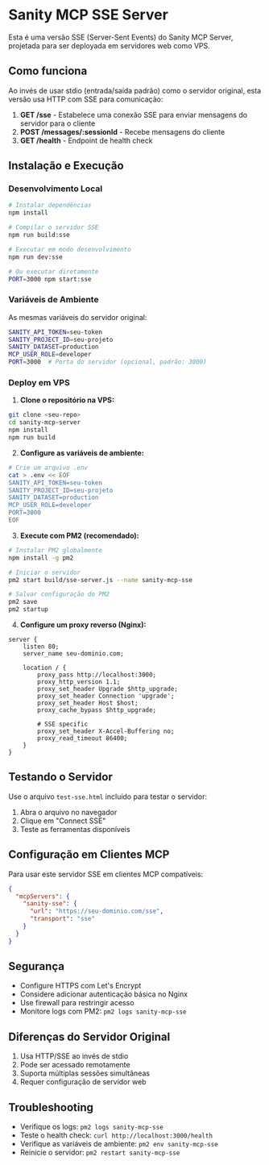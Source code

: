 # Sanity MCP SSE Server

Esta é uma versão SSE (Server-Sent Events) do Sanity MCP Server, projetada para ser deployada em servidores web como VPS.

## Como funciona

Ao invés de usar stdio (entrada/saída padrão) como o servidor original, esta versão usa HTTP com SSE para comunicação:

1. **GET /sse** - Estabelece uma conexão SSE para enviar mensagens do servidor para o cliente
2. **POST /messages/:sessionId** - Recebe mensagens do cliente
3. **GET /health** - Endpoint de health check

## Instalação e Execução

### Desenvolvimento Local

```bash
# Instalar dependências
npm install

# Compilar o servidor SSE
npm run build:sse

# Executar em modo desenvolvimento
npm run dev:sse

# Ou executar diretamente
PORT=3000 npm start:sse
```

### Variáveis de Ambiente

As mesmas variáveis do servidor original:

```bash
SANITY_API_TOKEN=seu-token
SANITY_PROJECT_ID=seu-projeto
SANITY_DATASET=production
MCP_USER_ROLE=developer
PORT=3000  # Porta do servidor (opcional, padrão: 3000)
```

### Deploy em VPS

1. **Clone o repositório na VPS:**
```bash
git clone <seu-repo>
cd sanity-mcp-server
npm install
npm run build
```

2. **Configure as variáveis de ambiente:**
```bash
# Crie um arquivo .env
cat > .env << EOF
SANITY_API_TOKEN=seu-token
SANITY_PROJECT_ID=seu-projeto
SANITY_DATASET=production
MCP_USER_ROLE=developer
PORT=3000
EOF
```

3. **Execute com PM2 (recomendado):**
```bash
# Instalar PM2 globalmente
npm install -g pm2

# Iniciar o servidor
pm2 start build/sse-server.js --name sanity-mcp-sse

# Salvar configuração do PM2
pm2 save
pm2 startup
```

4. **Configure um proxy reverso (Nginx):**
```nginx
server {
    listen 80;
    server_name seu-dominio.com;

    location / {
        proxy_pass http://localhost:3000;
        proxy_http_version 1.1;
        proxy_set_header Upgrade $http_upgrade;
        proxy_set_header Connection 'upgrade';
        proxy_set_header Host $host;
        proxy_cache_bypass $http_upgrade;
        
        # SSE specific
        proxy_set_header X-Accel-Buffering no;
        proxy_read_timeout 86400;
    }
}
```

## Testando o Servidor

Use o arquivo `test-sse.html` incluído para testar o servidor:

1. Abra o arquivo no navegador
2. Clique em "Connect SSE"
3. Teste as ferramentas disponíveis

## Configuração em Clientes MCP

Para usar este servidor SSE em clientes MCP compatíveis:

```json
{
  "mcpServers": {
    "sanity-sse": {
      "url": "https://seu-dominio.com/sse",
      "transport": "sse"
    }
  }
}
```

## Segurança

- Configure HTTPS com Let's Encrypt
- Considere adicionar autenticação básica no Nginx
- Use firewall para restringir acesso
- Monitore logs com PM2: `pm2 logs sanity-mcp-sse`

## Diferenças do Servidor Original

1. Usa HTTP/SSE ao invés de stdio
2. Pode ser acessado remotamente
3. Suporta múltiplas sessões simultâneas
4. Requer configuração de servidor web

## Troubleshooting

- Verifique os logs: `pm2 logs sanity-mcp-sse`
- Teste o health check: `curl http://localhost:3000/health`
- Verifique as variáveis de ambiente: `pm2 env sanity-mcp-sse`
- Reinicie o servidor: `pm2 restart sanity-mcp-sse`